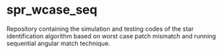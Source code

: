 # spr_wcase_seq
Repository containing the simulation and testing codes of the star identification algorithm based on worst case patch mismatch and running sequential angular match technique.
